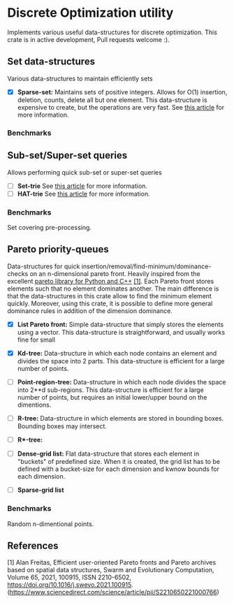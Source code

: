# Discrete Optimization utility

Implements various useful data-structures for discrete optimization. This crate is in active development, Pull requests welcome :).

## Set data-structures

Various data-structures to maintain efficiently sets

 - [X] **Sparse-set:** Maintains sets of positive integers. Allows for O(1) insertion, deletion, counts, delete all but one element. This data-structure is expensive to create, but the operations are very fast. See [this article](https://hal.archives-ouvertes.fr/hal-01339250/document) for more information.

### Benchmarks



## Sub-set/Super-set queries

Allows performing quick sub-set or super-set queries

 - [ ] **Set-trie** See [this article](https://hal.inria.fr/hal-01506780/document) for more information.
 - [ ] **HAT-trie** See [this article](https://ieeexplore.ieee.org/document/8478414) for more information.

### Benchmarks

Set covering pre-processing.


## Pareto priority-queues

Data-structures for quick insertion/removal/find-minimum/dominance-checks on an n-dimensional pareto front.
Heavily inspired from the excellent [pareto library for Python and C++](https://github.com/alandefreitas/pareto) [[1]](#1). Each Pareto front stores elements such that no element dominates another. The main
difference is that the data-structures in this crate allow to find the minimum element quickly.
Moreover, using this crate, it is possible to define more general dominance rules in addition of
the dimension dominance.

 - [X] **List Pareto front:** Simple data-structure that simply stores the elements using a vector. This data-structure is straightforward, and usually works fine for small 
 - [X] **Kd-tree:** Data-structure in which each node contains an element and divides the space into 2 parts. This data-structure is efficient for a large number of points.
 - [ ] **Point-region-tree:** Data-structure in which each node divides the space into 2**d sub-regions. This data-structure is efficient for a large number of points, but requires an initial lower/upper bound on the dimentions.
 - [ ] **R-tree:** Data-structure in which elements are stored in bounding boxes. Bounding boxes may intersect.
 - [ ] **R\*-tree:**
 - [ ] **Dense-grid list:** Flat data-structure that stores each element in "buckets" of predefined size. When it is created, the grid list has to be defined with a bucket-size for each dimension and kwnow bounds for each dimension.
 - [ ] **Sparse-grid list**


### Benchmarks

Random n-dimentional points. 


## References

<a id="1">[1]</a> Alan Freitas,
Efficient user-oriented Pareto fronts and Pareto archives based on spatial data structures,
Swarm and Evolutionary Computation,
Volume 65,
2021,
100915,
ISSN 2210-6502,
https://doi.org/10.1016/j.swevo.2021.100915.
(https://www.sciencedirect.com/science/article/pii/S2210650221000766)
